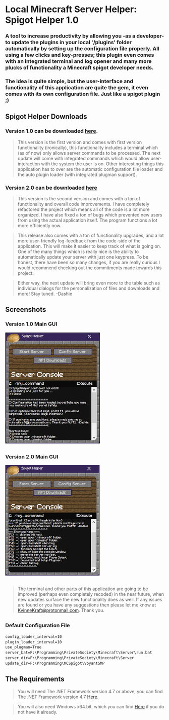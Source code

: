 # Local Minecraft Server Helper:  Spigot Helper 1.0
### A tool to increase productivity by allowing you -as a developer- to update the plugins in your local '/plugins' folder automatically by setting up the configuration file properly.  All using a few clicks and key-presses; this plugin even comes with an integrated terminal and log opener and many more plucks of functionality a Minecraft spigot developer needs.
### The idea is quite simple, but the user-interface and functionality of this application are quite the gem, it even comes with its own configuration file.  Just like a spigot plugin ;)
##
## Spigot Helper Downloads
### Version 1.0 can be downloaded [here](https://github.com/KvinneKraft/Software/raw/main/SpigotHelper/app/1.0/SpigotHelper.exe?raw=true).
> This version is the first version and comes with first version functionality (ironically), this functionality includes a terminal which (as of now) only allows server commands to be processed.  The next update will come with integrated commands which would allow user-interaction with the system the user is on.  Other interesting things this application has to over are the automatic configuration file loader and the auto plugin loader (with integrated plugman support).
### Version 2.0 can be downloaded [here](https://github.com/KvinneKraft/Software/raw/main/SpigotHelper/app/2.0/SpigotHelper.exe?raw=true)
> This version is the second version and comes with a ton of functionality and overall code improvements.  I have completely refactored the project which means all of the code is a lot more organized.  I have also fixed a ton of bugs which prevented new users from using the actual application itself.  The program functions a lot more efficiently now.

> This release also comes with a ton of functionality upgrades, and a lot more user-friendly log-feedback from the code-side of the application.  This will make it easier to keep track of what is going on.  One of the many things which is really nice is the ability to automatically update your server with just one keypress.  To be honest, there have been so many changes, if you are really curious I would recommend checking out the commitments made towards this project.

> Either way, the next update will bring even more to the table such as individual dialogs for the personalization of files and downloads and more!  Stay tuned.  -Dashie 
##
## Screenshots
### Version 1.0 Main GUI
![Main GUI1](screenshots/main-gui.png)
##
### Version 2.0 Main GUI
![Main GUI2](screenshots/main-gui2.png)
##
> The terminal and other parts of this application are going to be improved (perhaps even completely recoded) in the near future, when new updates surface the new functionality does as well.  If any issues are found or you have any suggestions then please let me know at KvinneKraft@protonmail.com. Thank you.
##
### Default Configuration File
```txt
config_loader_interval=10
plugin_loader_interval=10
use_plugman=True
server_bat=F:\Programming\PrivateSociety\Minecraft\Server\run.bat
server_dir=F:\Programming\PrivateSociety\Minecraft\Server
update_dir=F:\Programming\MCSpigot\VoyantSMP
```
##
## The Requirements
> You will need The .NET Framework version 4.7 or above, you can find The .NET Framework version 4.7 [Here](https://dotnet.microsoft.com/download/dotnet-framework/net47).

> You will also need Windows x64 bit, which you can find [Here](https://www.microsoft.com/en-us/windows) if you do not have it already.